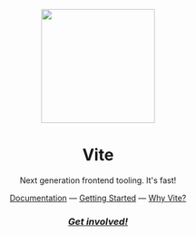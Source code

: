 <p align="center">
<img src="https://vitejs.dev/logo.svg" height="200">
</p>

<h1 align="center">
Vite
</h1>
<p align="center">
Next generation frontend tooling. It's fast!
<p>
<div align="center">
  <a href="https://vitejs.dev/">Documentation</a> —
  <a href="https://vitejs.dev/guide">Getting Started</a> —
  <a href="https://vitejs.dev/guide/why">Why Vite?</a>
</div>
<h3 align="center">
<a href="https://chat.vitejs.dev"><i>Get involved!</i></a>
</h3>
